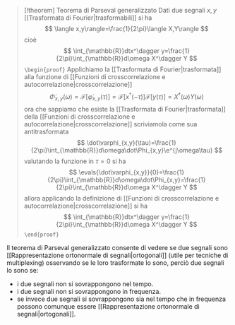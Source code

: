 > [!theorem] Teorema di Parseval generalizzato
> Dati due segnali $x,y$ [[Trasformata di Fourier|trasformabili]] si ha
> $$
> \langle x,y\rangle=\frac{1}{2\pi}\langle X,Y\rangle
> $$
> cioè
> $$
> \int_{\mathbb{R}}dtx^\dagger y=\frac{1}{2\pi}\int_{\mathbb{R}}d\omega X^\dagger Y
> $$
> `\begin{proof}`
> Applichiamo la [[Trasformata di Fourier|trasformata]] alla funzione di [[Funzioni di crosscorrelazione e autocorrelazione|crosscorrelazione]]
> $$
> \dot\Phi_{x,y}(\omega)=\mathcal{F}[\dot\varphi_{x,y}(\tau)]=\mathcal{F}[x^\dagger(-\tau)]\mathcal{F}[y(\tau)]=X^\dagger(\omega)Y(\omega)
> $$
> ora che sappiamo che esiste la [[Trasformata di Fourier|trasformata]] della [[Funzioni di crosscorrelazione e autocorrelazione|crosscorrelazione]] scriviamola come sua antitrasformata
> $$
> \dot\varphi_{x,y}(\tau)=\frac{1}{2\pi}\int_{\mathbb{R}}d\omega\dot\Phi_{x,y}\e^{j\omega\tau}
> $$
> valutando la funzione in $\tau=0$ si ha
> $$
> \evals{\dot\varphi_{x,y}}{0}=\frac{1}{2\pi}\int_{\mathbb{R}}d\omega\dot\Phi_{x,y}=\frac{1}{2\pi}\int_{\mathbb{R}}d\omega X^\dagger Y
> $$
> allora applicando la definizione di [[Funzioni di crosscorrelazione e autocorrelazione|crosscorrelazione]] si ha
> $$
> \int_{\mathbb{R}}dtx^\dagger y=\frac{1}{2\pi}\int_{\mathbb{R}}d\omega X^\dagger Y
> $$
> `\end{proof}`

Il teorema di Parseval generalizzato consente di vedere se due segnali sono [[Rappresentazione ortonormale di segnali|ortogonali]] (utile per tecniche di multiplexing) osservando se le loro trasformate lo sono, perciò due segnali lo sono se:
* i due segnali non si sovrappongono nel tempo.
* i due segnali non si sovrappongono in frequenza.
* se invece due segnali si sovrappongono sia  nel tempo che in frequenza possono comunque essere  [[Rappresentazione ortonormale di segnali|ortogonali]].